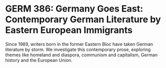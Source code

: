 # GERM 386: Germany Goes East: Contemporary German Literature by Eastern European Immigrants

Since 1989, writers born in the former Eastern Bloc have taken German literature by storm. We investigate this contemporary prose, exploring themes like homeland and diaspora, communism and capitalism, German history and the European Union.